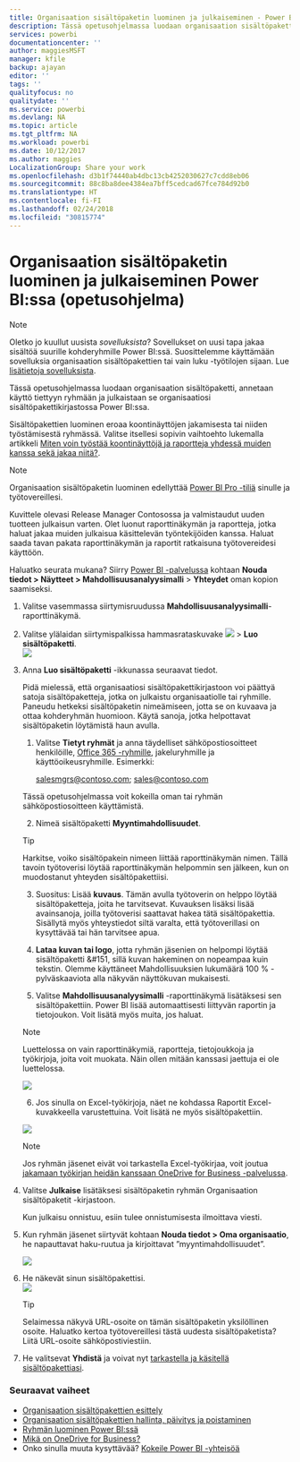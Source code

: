 ```yaml
---
title: Organisaation sisältöpaketin luominen ja julkaiseminen - Power BI
description: Tässä opetusohjelmassa luodaan organisaation sisältöpaketti, rajoitetaan käyttö tiettyyn ryhmään ja julkaistaan se organisaatiosi sisältöpakettikirjastossa Power BI:ssa.
services: powerbi
documentationcenter: ''
author: maggiesMSFT
manager: kfile
backup: ajayan
editor: ''
tags: ''
qualityfocus: no
qualitydate: ''
ms.service: powerbi
ms.devlang: NA
ms.topic: article
ms.tgt_pltfrm: NA
ms.workload: powerbi
ms.date: 10/12/2017
ms.author: maggies
LocalizationGroup: Share your work
ms.openlocfilehash: d3b1f74440ab4dbc13cb4252030627c7cdd8eb06
ms.sourcegitcommit: 88c8ba8dee4384ea7bff5cedcad67fce784d92b0
ms.translationtype: HT
ms.contentlocale: fi-FI
ms.lasthandoff: 02/24/2018
ms.locfileid: "30815774"
---
```

# <a name="create-and-publish-a-power-bi-organizational-content-pack-tutorial"></a>Organisaation sisältöpaketin luominen ja julkaiseminen Power BI:ssa (opetusohjelma)
> [!NOTE]
> Oletko jo kuullut uusista *sovelluksista*? Sovellukset on uusi tapa jakaa sisältöä suurille kohderyhmille Power BI:ssä. Suosittelemme käyttämään sovelluksia organisaation sisältöpakettien tai vain luku -työtilojen sijaan. Lue [lisätietoja sovelluksista](service-install-use-apps.md).
> 
> 

Tässä opetusohjelmassa luodaan organisaation sisältöpaketti, annetaan käyttö tiettyyn ryhmään ja julkaistaan se organisaatiosi sisältöpakettikirjastossa Power BI:ssa.

Sisältöpakettien luominen eroaa koontinäyttöjen jakamisesta tai niiden työstämisestä ryhmässä. Valitse itsellesi sopivin vaihtoehto lukemalla artikkeli [Miten voin työstää koontinäyttöjä ja raportteja yhdessä muiden kanssa sekä jakaa niitä?](service-how-to-collaborate-distribute-dashboards-reports.md).

> [!NOTE]
> Organisaation sisältöpaketin luominen edellyttää [Power BI Pro -tiliä](https://powerbi.microsoft.com/pricing) sinulle ja työtovereillesi.
> 
> 

Kuvittele olevasi Release Manager Contosossa ja valmistaudut uuden tuotteen julkaisun varten.  Olet luonut raporttinäkymän ja raportteja, jotka haluat jakaa muiden julkaisua käsittelevän työntekijöiden kanssa. Haluat saada tavan pakata raporttinäkymän ja raportit ratkaisuna työtovereidesi käyttöön. 

Haluatko seurata mukana? Siirry [Power BI -palvelussa](https://powerbi.com) kohtaan **Nouda tiedot > Näytteet > Mahdollisuusanalyysimalli** > **Yhteydet** oman kopion saamiseksi. 

1. Valitse vasemmassa siirtymisruudussa **Mahdollisuusanalyysimalli**-raporttinäkymä.
2. Valitse ylälaidan siirtymispalkissa hammasrataskuvake ![](media/service-organizational-content-pack-create-and-publish/cog.png)  >  **Luo sisältöpaketti**.    
   ![](media/service-organizational-content-pack-create-and-publish/pbi_create_contpk.png)
3. Anna **Luo sisältöpaketti** -ikkunassa seuraavat tiedot.  
   
   Pidä mielessä, että organisaatiosi sisältöpakettikirjastoon voi päättyä satoja sisältöpaketteja, jotka on julkaistu organisaatiolle tai ryhmille. Paneudu hetkeksi sisältöpaketin nimeämiseen, jotta se on kuvaava ja ottaa kohderyhmän huomioon.  Käytä sanoja, jotka helpottavat sisältöpaketin löytämistä haun avulla.
   
   1.  Valitse **Tietyt ryhmät** ja anna täydelliset sähköpostiosoitteet henkilöille, [Office 365 -ryhmille](https://support.office.com/article/Create-a-group-in-Office-365-7124dc4c-1de9-40d4-b096-e8add19209e9), jakeluryhmille ja käyttöoikeusryhmille. Esimerkki:
      
         salesmgrs@contoso.com; sales@contoso.com
      
      Tässä opetusohjelmassa voit kokeilla oman tai ryhmän sähköpostiosoitteen käyttämistä.
   
   2.  Nimeä sisältöpaketti **Myyntimahdollisuudet**.
   
      > [!TIP]
      > Harkitse, voiko sisältöpakein nimeen liittää raporttinäkymän nimen. Tällä tavoin työtoverisi löytää raporttinäkymän helpommin sen jälkeen, kun on muodostanut yhteyden sisältöpakettiisi.
      > 
      > 
   
   3.  Suositus: Lisää **kuvaus**. Tämän avulla työtoverin on helppo löytää sisältöpaketteja, joita he tarvitsevat. Kuvauksen lisäksi lisää avainsanoja, joilla työtoverisi saattavat hakea tätä sisältöpakettia. Sisällytä myös yhteystiedot siltä varalta, että työtoverillasi on kysyttävää tai hän tarvitsee apua.
   
   4.  **Lataa kuvan tai logo**, jotta ryhmän jäsenien on helpompi löytää sisältöpaketti &#151, sillä kuvan hakeminen on nopeampaa kuin tekstin. Olemme käyttäneet Mahdollisuuksien lukumäärä 100 % -pylväskaaviota alla näkyvän näyttökuvan mukaisesti.
   
   5.  Valitse **Mahdollisuusanalyysimalli** -raporttinäkymä lisätäksesi sen sisältöpakettiin.  Power BI lisää automaattisesti liittyvän raportin ja tietojoukon. Voit lisätä myös muita, jos haluat.
   
      > [!NOTE]
      >  Luettelossa on vain raporttinäkymiä, raportteja, tietojoukkoja ja työkirjoja, joita voit muokata. Näin ollen mitään kanssasi jaettuja ei ole luettelossa.
      > 
      > 
   
      ![](media/service-organizational-content-pack-create-and-publish/cpwindow.png) 
   
   6. Jos sinulla on Excel-työkirjoja, näet ne kohdassa Raportit Excel-kuvakkeella varustettuina. Voit lisätä ne myös sisältöpakettiin.
   
     ![](media/service-organizational-content-pack-create-and-publish/pbi_orgcontpkexcel.png)
   
      > [!NOTE]
      > Jos ryhmän jäsenet eivät voi tarkastella Excel-työkirjaa, voit joutua [jakamaan työkirjan heidän kanssaan OneDrive for Business -palvelussa](https://support.office.com/en-us/article/Share-documents-or-folders-in-Office-365-1fe37332-0f9a-4719-970e-d2578da4941c).
      > 
      > 
4. Valitse **Julkaise** lisätäksesi sisältöpaketin ryhmän Organisaation sisältöpaketit -kirjastoon.  
   
   Kun julkaisu onnistuu, esiin tulee onnistumisesta ilmoittava viesti. 
5. Kun ryhmän jäsenet siirtyvät kohtaan **Nouda tiedot > Oma organisaatio**, he napauttavat haku-ruutua ja kirjoittavat ”myyntimahdollisuudet”.
   
   ![](media/service-organizational-content-pack-create-and-publish/cp_searchbox.png) 
6. He näkevät sinun sisältöpakettisi.  
   ![](media/service-organizational-content-pack-create-and-publish/powerbi-find-content-pack-organization.png) 
   
   > [!TIP]
   > Selaimessa näkyvä URL-osoite on tämän sisältöpaketin yksilöllinen osoite.  Haluatko kertoa työtovereillesi tästä uudesta sisältöpaketista?  Liitä URL-osoite sähköpostiviestiin.
   > 
   > 
7. He valitsevat **Yhdistä** ja voivat nyt [tarkastella ja käsitellä sisältöpakettiasi](service-organizational-content-pack-copy-refresh-access.md). 

### <a name="next-steps"></a>Seuraavat vaiheet
* [Organisaation sisältöpakettien esittely](service-organizational-content-pack-introduction.md)  
* [Organisaation sisältöpakettien hallinta, päivitys ja poistaminen](service-organizational-content-pack-manage-update-delete.md)  
* [Ryhmän luominen Power BI:ssä](service-create-distribute-apps.md)  
* [Mikä on OneDrive for Business?](https://support.office.com/en-us/article/What-is-OneDrive-for-Business-187f90af-056f-47c0-9656-cc0ddca7fdc2)
* Onko sinulla muuta kysyttävää? [Kokeile Power BI -yhteisöä](http://community.powerbi.com/)

